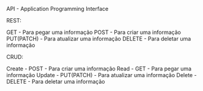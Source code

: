 API - Application Programming Interface

REST:

GET - Para pegar uma informação
POST - Para criar uma informação
PUT(PATCH) - Para atualizar uma informação
DELETE - Para deletar uma informação


CRUD:

Create - POST - Para criar uma informação
Read - GET - Para pegar uma informação
Update - PUT(PATCH) - Para atualizar uma informação
Delete - DELETE - Para deletar uma informação
